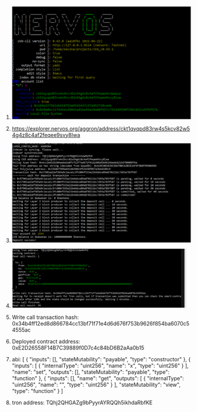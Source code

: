 1)  ![accountlist](./accountlist.PNG)

2)  https://explorer.nervos.org/aggron/address/ckt1qyqpd83rw4s5kcv82w54g4z8c4af2feqee9svy8lwa

3)  ![deposit](./deposit.PNG)

4)  ![call](./call.PNG)

5)  Write call transaction hash: 0x34b4ff12ed8d866784cc13bf71f71e4d6d676f753b9626f854ba6070c54555ac

6)  Deployed contract address: 0xE2D26558F14B7C39889f0D7c4c84bD6B2aAa0b15

7)  abi: [
    {
      "inputs": [],
      "stateMutability": "payable",
      "type": "constructor"
    },
    {
      "inputs": [
        {
          "internalType": "uint256",
          "name": "x",
          "type": "uint256"
        }
      ],
      "name": "set",
      "outputs": [],
      "stateMutability": "payable",
      "type": "function"
    },
    {
      "inputs": [],
      "name": "get",
      "outputs": [
        {
          "internalType": "uint256",
          "name": "",
          "type": "uint256"
        }
      ],
      "stateMutability": "view",
      "type": "function"
    }
]

8)  tron address: TQhj2QHGAZg9bPyyrAYRQQh5ikhdaRbfKE